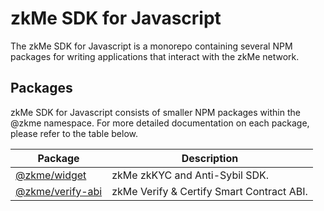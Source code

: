 # zkMe SDK for Javascript

The zkMe SDK for Javascript is a monorepo containing several NPM packages for writing applications that interact with the zkMe network.

## Packages

zkMe SDK for Javascript consists of smaller NPM packages within the @zkme namespace. For more detailed documentation on each package, please refer to the table below.

| Package                         | Description                                                                                                  |
| ------------------------------- | ------------------------------------------------------------------------------------------------------------ |
| [@zkme/widget](packages/widget)   | zkMe zkKYC and Anti-Sybil SDK. |
| [@zkme/verify-abi](packages/verify-abi) | zkMe Verify & Certify Smart Contract ABI.   |
